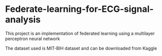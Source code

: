 # Federate-learning-for-ECG-signal-analysis
This project is an implementation of federated learning using a multilayer perceptron neural network

The dataset used is MIT-BIH dataset and  can be downloaded from Kaggle

